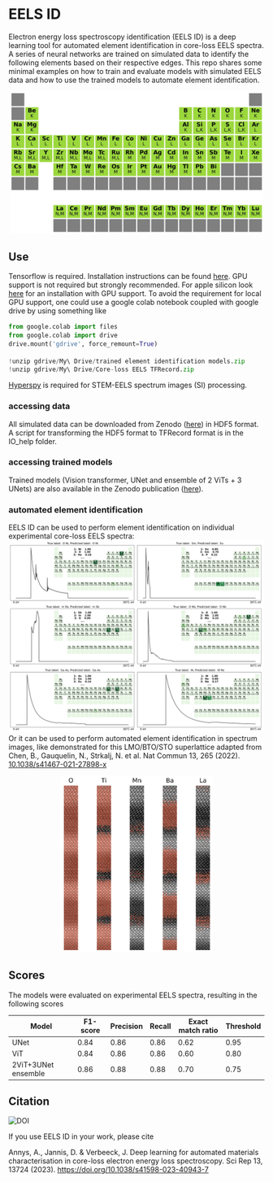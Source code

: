 # EELS ID
Electron energy loss spectroscopy identification (EELS ID) is a deep learning tool for automated element identification in core-loss EELS spectra. A series of neural networks are trained on simulated data to identify the following elements based on their respective edges. This repo shares some minimal examples on how to train and evaluate models with simulated EELS data and how to use the trained models to automate element identification.

<p align="center">
  <img src="assets/per_sys.jpeg" width="500">
</p>


## Use 
Tensorflow is required. Installation instructions can be found [here](https://www.tensorflow.org/install). GPU support is not required but strongly recommended. For apple silicon look [here](https://developer.apple.com/metal/tensorflow-plugin/) for an installation with GPU support. To avoid the requirement for local GPU support, one could use a google colab notebook coupled with google drive by using something like
```python
from google.colab import files
from google.colab import drive
drive.mount('gdrive', force_remount=True)

!unzip gdrive/My\ Drive/trained element identification models.zip 
!unzip gdrive/My\ Drive/Core-loss EELS TFRecord.zip 
```
[Hyperspy](https://hyperspy.org) is required for STEM-EELS spectrum images (SI) processing.
### accessing data
All simulated data can be downloaded from Zenodo ([here](https://zenodo.org/record/8004912)) in HDF5 format. A script for transforming the HDF5 format to TFRecord format is in the IO_help folder.
### accessing trained models
Trained models (Vision transformer, UNet and ensemble of 2 ViTs + 3 UNets) are also available in the Zenodo publication ([here](https://zenodo.org/record/8004912)).
### automated element identification
EELS ID can be used to perform element identification on individual experimental core-loss EELS spectra:
![im](assets/spectrum_predictions.png)
Or it can be used to perform automated element identification in spectrum images, like demonstrated for this LMO/BTO/STO superlattice adapted from Chen, B., Gauquelin, N., Strkalj, N. et al. Nat Commun 13, 265 (2022). [10.1038/s41467-021-27898-x](https://doi.org/10.1038/s41467-021-27898-x)

<p align="center">
  <img src="assets/SI_mapping.png" width="300">
</p>

## Scores
The models were evaluated on experimental EELS spectra, resulting in the following scores

|Model | F1-score| Precision | Recall| Exact match ratio | Threshold | 
|------------ | ------------| ------------| ------------| ------------| ------------|
|UNet | 0.84 | 0.86 | 0.86 | 0.62 | 0.95 | 
|ViT | 0.84 | 0.86 | 0.86 | 0.60 | 0.80 |
|2ViT+3UNet ensemble | 0.86 | 0.88 | 0.88 | 0.70 | 0.75 |

## Citation
![DOI](https://zenodo.org/badge/DOI/10.5281/zenodo.8004912.svg)

If you use EELS ID in your work, please cite

Annys, A., Jannis, D. & Verbeeck, J. Deep learning for automated materials characterisation in core-loss electron energy loss spectroscopy. Sci Rep 13, 13724 (2023). https://doi.org/10.1038/s41598-023-40943-7

